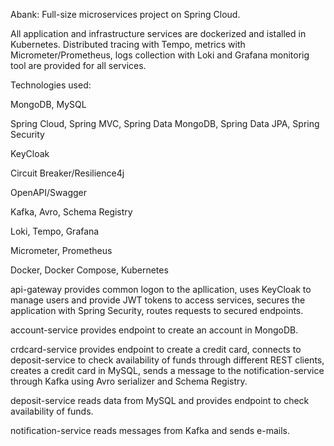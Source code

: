 Abank: Full-size microservices project on Spring Cloud.

All application and infrastructure services are dockerized and istalled in Kubernetes.
Distributed tracing with Tempo, metrics with Micrometer/Prometheus, logs collection with Loki
and Grafana monitorig tool are provided for all services.

Technologies used:

  MongoDB, MySQL
  
  Spring Cloud, Spring MVC, Spring Data MongoDB, Spring Data JPA, Spring Security
  
  KeyCloak
  
  Circuit Breaker/Resilience4j
  
  OpenAPI/Swagger
  
  Kafka, Avro, Schema Registry

  Loki, Tempo, Grafana
  
  Micrometer, Prometheus
  
  Docker, Docker Compose, Kubernetes

api-gateway provides common logon to the apllication,
  uses KeyCloak to manage users and provide JWT tokens to access services,
  secures the application with Spring Security,
  routes requests to secured endpoints.
  
account-service provides endpoint to create an account in MongoDB.

crdcard-service provides endpoint to create a credit card,
  connects to deposit-service to check availability of funds through different REST clients,
  creates a credit card in MySQL,
  sends a message to the notification-service through Kafka using Avro serializer and Schema Registry.
  
deposit-service reads data from MySQL and provides endpoint to check availability of funds.

notification-service reads messages from Kafka and sends e-mails.

